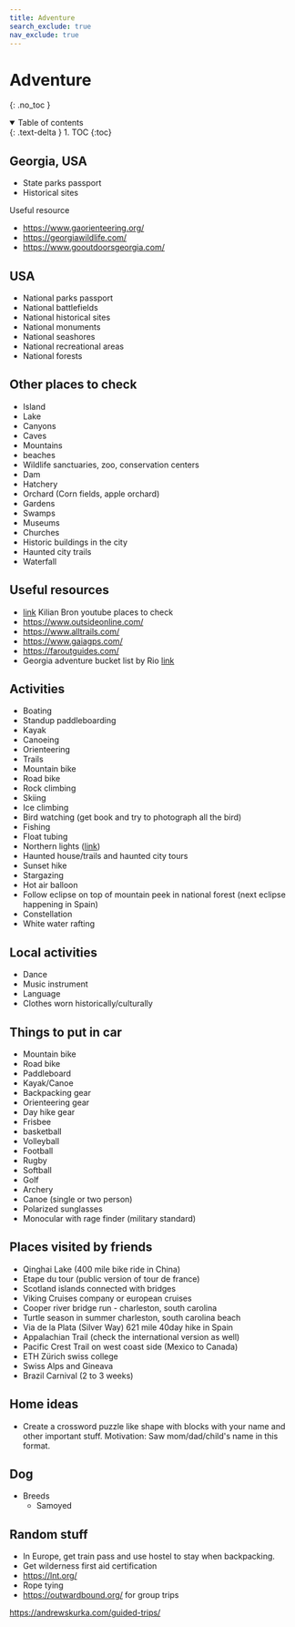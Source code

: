 ```yaml
---
title: Adventure
search_exclude: true
nav_exclude: true
---
```


<!-- prettier-ignore-start -->
# Adventure
{: .no_toc }

<details open markdown="block">
  <summary>
    Table of contents
  </summary>
  {: .text-delta }
1. TOC
{:toc}
</details>

<!-- prettier-ignore-end -->

## Georgia, USA

-   State parks passport
-   Historical sites

Useful resource

-   https://www.gaorienteering.org/
-   https://georgiawildlife.com/
-   https://www.gooutdoorsgeorgia.com/

## USA

-   National parks passport
-   National battlefields
-   National historical sites
-   National monuments
-   National seashores
-   National recreational areas
-   National forests

## Other places to check

-   Island
-   Lake
-   Canyons
-   Caves
-   Mountains
-   beaches
-   Wildlife sanctuaries, zoo, conservation centers
-   Dam
-   Hatchery
-   Orchard (Corn fields, apple orchard)
-   Gardens
-   Swamps
-   Museums
-   Churches
-   Historic buildings in the city
-   Haunted city trails
-   Waterfall

## Useful resources

-   [link](https://www.youtube.com/@KilianBron) Kilian Bron youtube places to check
-   https://www.outsideonline.com/
-   https://www.alltrails.com/
-   https://www.gaiagps.com/
-   https://faroutguides.com/
-   Georgia adventure bucket list by Rio [link](https://reachinternationaloutfitters.com/collections/state-bucket-lists/products/georgia-adventure-bucket-list)

## Activities

-   Boating
-   Standup paddleboarding
-   Kayak
-   Canoeing
-   Orienteering
-   Trails
-   Mountain bike
-   Road bike
-   Rock climbing
-   Skiing
-   Ice climbing
-   Bird watching (get book and try to photograph all the bird)
-   Fishing
-   Float tubing
-   Northern lights ([link](https://www.outsideonline.com/adventure-travel/essays/northern-lights-canada-joe-buffalo-child/?utm_term=ool_member&utm_campaign=oplus_topfive&utm_medium=email&_hsmi=332351068&utm_source=newsletter))
-   Haunted house/trails and haunted city tours
-   Sunset hike
-   Stargazing
-   Hot air balloon
-   Follow eclipse on top of mountain peek in national forest (next eclipse happening in Spain)
-   Constellation
-   White water rafting

## Local activities

-   Dance
-   Music instrument
-   Language
-   Clothes worn historically/culturally

## Things to put in car

-   Mountain bike
-   Road bike
-   Paddleboard
-   Kayak/Canoe
-   Backpacking gear
-   Orienteering gear
-   Day hike gear
-   Frisbee
-   basketball
-   Volleyball
-   Football
-   Rugby
-   Softball
-   Golf
-   Archery
-   Canoe (single or two person)
-   Polarized sunglasses
-   Monocular with rage finder (military standard)

## Places visited by friends

-   Qinghai Lake (400 mile bike ride in China)
-   Etape du tour (public version of tour de france)
-   Scotland islands connected with bridges
-   Viking Cruises company or european cruises
-   Cooper river bridge run - charleston, south carolina
-   Turtle season in summer charleston, south carolina beach
-   Via de la Plata (Silver Way) 621 mile 40day hike in Spain
-   Appalachian Trail (check the international version as well)
-   Pacific Crest Trail on west coast side (Mexico to Canada)
-   ETH Zürich swiss college
-   Swiss Alps and Gineava
-   Brazil Carnival (2 to 3 weeks)

## Home ideas

-   Create a crossword puzzle like shape with blocks with your name and other important stuff. Motivation: Saw mom/dad/child's name in this format.

## Dog

-   Breeds
    -   Samoyed

## Random stuff

-   In Europe, get train pass and use hostel to stay when backpacking.
-   Get wilderness first aid certification
-   https://lnt.org/
-   Rope tying
-   https://outwardbound.org/ for group trips

https://andrewskurka.com/guided-trips/
